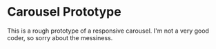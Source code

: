 # Carousel Prototype
This is a rough prototype of a responsive carousel. I'm not a very good coder, so sorry about the messiness.
